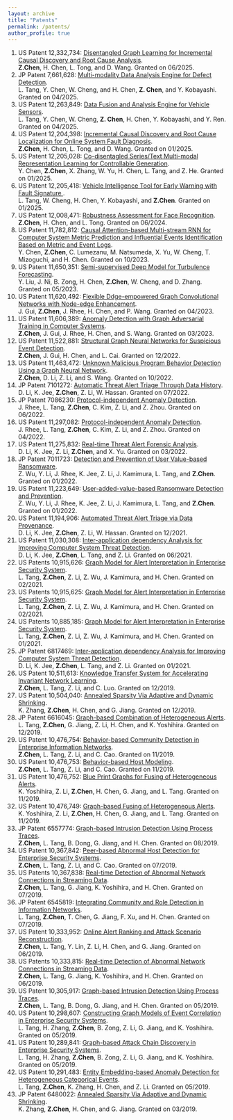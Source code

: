 ```yaml
---
layout: archive
title: "Patents"
permalink: /patents/
author_profile: true
---
```


<meta name="description" content="Welcome :). Explore Zhengzhang Chen's granted patents on AI and machine learning. Connect and learn more about my journey. ">


1. US Patent 12,332,734: <a href="https://patents.google.com/patent/US12332734B2/en" target="_blank" rel="nofollow"> Disentangled Graph Learning for Incremental Causal Discovery and Root Cause Analysis</a>. <br> <strong>Z.Chen</strong>, H. Chen, L. Tong, and D. Wang. Granted on 06/2025.
2. JP Patent 7,661,628: <a href="https://patents.google.com/patent/JP7661628B2/en" target="_blank" rel="nofollow"> Multi-modality Data Analysis Engine for Defect Detection</a>. <br> L. Tang, Y. Chen, W. Cheng, and H. Chen, <strong>Z. Chen</strong>, and Y. Kobayashi. Granted on 04/2025.
3. US Patent 12,263,849: <a href="https://patents.justia.com/patent/12263849" target="_blank" rel="nofollow"> Data Fusion and Analysis Engine for Vehicle Sensors</a>. <br> L. Tang, Y. Chen, W. Cheng, <strong>Z. Chen</strong>, H. Chen, Y. Kobayashi, and Y. Ren. Granted on 04/2025.
4. US Patent 12,204,398: <a href="https://patents.google.com/patent/US12204398B2/en" target="_blank" rel="nofollow"> Incremental Causal Discovery and Root Cause Localization for Online System Fault Diagnosis</a>. <br> <strong>Z.Chen</strong>, H. Chen, L. Tong, and D. Wang. Granted on 01/2025.
5. US Patent 12,205,028: <a href="https://patents.google.com/patent/US12205028B2/en" target="_blank" rel="nofollow"> Co-disentagled Series/Text Multi-modal Representation Learning for Controllable Generation</a>. <br> Y. Chen, <strong>Z.Chen</strong>, X. Zhang, W. Yu, H. Chen, L. Tang, and Z. He. Granted on 01/2025.
6. US Patent 12,205,418: <a href="https://patents.google.com/patent/US12205418B2/en" target="_blank" rel="nofollow"> Vehicle Intelligence Tool for Early Warning with Fault Signature </a>. <br> L. Tang, W. Cheng, H. Chen, Y. Kobayashi, and <strong>Z.Chen</strong>. Granted on 01/2025.
7. US Patent 12,008,471: <a href="https://patents.google.com/patent/US12008471B2/en?oq=12%2c008%2c471" target="_blank" rel="nofollow">Robustness Assessment for Face Recognition</a>. <br> <strong>Z.Chen</strong>, H. Chen, and L. Tong. Granted on 06/2024.
8. US Patent 11,782,812: <a href="https://patents.google.com/patent/US11782812B2/en?oq=11%2c782%2c812" target="_blank" rel="nofollow">Causal Attention-based Multi-stream RNN for Computer System Metric Prediction and Influential Events Identification Based on Metric and Event Logs</a>. <br> Y. Chen, <strong>Z.Chen</strong>, C. Lumezanu, M. Natsumeda, X. Yu, W. Cheng, T. Mizoguchi, and H. Chen. Granted on 10/2023.
9. US Patent 11,650,351: <a href="https://patents.google.com/patent/US11650351B2/en?oq=11%2c650%2c351" target="_blank" rel="nofollow">Semi-supervised Deep Model for Turbulence Forecasting</a>. <br> Y. Liu, J. Ni, B. Zong, H. Chen, <strong>Z.Chen</strong>, W. Cheng, and D. Zhang. Granted on 05/2023.
10. US Patent 11,620,492: <a href="https://patents.google.com/patent/US11620492B2/en?oq=11%2c620%2c492" target="_blank" rel="nofollow">Flexible Ddge-empowered Graph Convolutional Networks with Node-edge Enhancement</a>. <br> J. Gui, <strong>Z.Chen</strong>, J. Rhee, H. Chen, and P. Wang. Granted on 04/2023.
11. US Patent 11,606,389: <a href="https://patents.google.com/patent/US11606389B2/en?oq=11%2c606%2c389" target="_blank" rel="nofollow">Anomaly Detection with Graph Adversarial Training in Computer Systems</a>. <br> <strong>Z.Chen</strong>, J. Gui, J. Rhee, H. Chen, and S. Wang. Granted on 03/2023.
12. US Patent 11,522,881: <a href="https://patents.google.com/patent/US11522881B2/en?oq=11%2c522%2c881" target="_blank" rel="nofollow">Structural Graph Neural Networks for Suspicious Event Detection</a>. <br> <strong>Z.Chen</strong>, J. Gui, H. Chen, and L. Cai. Granted on 12/2022.
13. US Patent 11,463,472: <a href="https://patents.google.com/patent/US11463472B2/en?oq=11%2c463%2c472" target="_blank" rel="nofollow">Unknown Malicious Program Behavior Detection Using a Graph Neural Network</a>. <br> <strong>Z.Chen</strong>, D. Li, Z. Li, and S. Wang. Granted on 10/2022.
14. JP Patent 7101272: <a href="https://patents.google.com/patent/JP7101272B2/en?oq=7101272" target="_blank" rel="nofollow">Automatic Threat Alert Triage Through Data History</a>. <br> D. Li, K. Jee, <strong>Z.Chen</strong>, Z. Li, W. Hassan. Granted on 07/2022.
15. JP Patent 7086230: <a href="https://patents.google.com/patent/JP7086230B2/en?oq=7086230" target="_blank" rel="nofollow">Protocol-independent Anomaly Detection</a>. <br> J. Rhee, L. Tang, <strong>Z.Chen</strong>, C. Kim, Z. Li, and Z. Zhou. Granted on 06/2022.
16. US Patent 11,297,082: <a href="https://patents.google.com/patent/US11297082B2/en?oq=11%2c297%2c082" target="_blank" rel="nofollow">Protocol-independent Anomaly Detection</a>. <br> J. Rhee, L. Tang, <strong>Z.Chen</strong>, C. Kim, Z. Li, and Z. Zhou. Granted on 04/2022.
17. US Patent 11,275,832: <a href="https://patents.google.com/patent/US11275832B2/en?oq=11%2c275%2c832" target="_blank" rel="nofollow">Real-time Threat Alert Forensic Analysis</a>. <br> D. Li, K. Jee, Z. Li, <strong>Z.Chen</strong>, and X. Yu. Granted on 03/2022.
18. JP Patent 7011723: <a href="https://patents.google.com/patent/JP7011723B2/en?oq=7011723" target="_blank" rel="nofollow">Detection and Prevention of User Value-based Ransomware</a>. <br> Z. Wu, Y. Li, J. Rhee, K. Jee, Z. Li, J. Kamimura, L. Tang, and <strong>Z.Chen</strong>. Granted on 01/2022.
19. US Patent 11,223,649: <a href="https://patents.google.com/patent/US11223649B2/en?oq=11%2c223%2c649" target="_blank" rel="nofollow">User-added-value-based Ransomware Detection and Prevention</a>. <br> Z. Wu, Y. Li, J. Rhee, K. Jee, Z. Li, J. Kamimura, L. Tang, and <strong>Z.Chen</strong>. Granted on 01/2022.
20. US Patent 11,194,906: <a href="https://patents.google.com/patent/US11194906B2/en?oq=11%2c194%2c906" target="_blank" rel="nofollow">Automated Threat Alert Triage via Data Provenance</a>. <br> D. Li, K. Jee, <strong>Z.Chen</strong>, Z. Li, W. Hassan. Granted on 12/2021.
21. US Patent 11,030,308: <a href="https://patents.google.com/patent/US11030308B2/en?oq=11%2c030%2c308" target="_blank" rel="nofollow">Inter-application dependency Analysis for Improving Computer System Threat Detection</a>. <br> D. Li, K. Jee, <strong>Z.Chen</strong>, L. Tang, and Z. Li. Granted on 06/2021.
22. US Patents 10,915,626: <a href="https://patents.google.com/patent/US10915626B2/en?oq=10%2c915%2c626" target="_blank" rel="nofollow">Graph Model for Alert Interpretation in Enterprise Security System</a>. <br> L. Tang, <strong>Z.Chen</strong>, Z. Li, Z. Wu, J. Kamimura, and H. Chen. Granted on 02/2021.
23. US Patents 10,915,625: <a href="https://patents.google.com/patent/US10915625B2/en?oq=10%2c915%2c625" target="_blank" rel="nofollow">Graph Model for Alert Interpretation in Enterprise Security System</a>. <br> L. Tang, <strong>Z.Chen</strong>, Z. Li, Z. Wu, J. Kamimura, and H. Chen. Granted on 02/2021.
24. US Patents 10,885,185: <a href="https://patents.google.com/patent/US10885185B2/en?oq=10%2c885%2c185" target="_blank" rel="nofollow">Graph Model for Alert Interpretation in Enterprise Security System</a>. <br> L. Tang, <strong>Z.Chen</strong>, Z. Li, Z. Wu, J. Kamimura, and H. Chen. Granted on 01/2021.
25. JP Patent 6817469: <a href="https://patents.google.com/patent/JP6817469B2/en?oq=6817469" target="_blank" rel="nofollow">Inter-application dependency Analysis for Improving Computer System Threat Detection</a>. <br> D. Li, K. Jee, <strong>Z.Chen</strong>, L. Tang, and Z. Li. Granted on 01/2021.
26. US Patent 10,511,613: <a href="https://patents.google.com/patent/US10511613B2/en?oq=10%2c511%2c613" target="_blank" rel="nofollow">Knowledge Transfer System for Accelerating Invariant Network Learning</a>. <br> <strong>Z.Chen</strong>, L. Tang, Z. Li, and C. Luo. Granted on 12/2019.
27. US Patent 10,504,040: <a href="https://patents.google.com/patent/US10504040B2/en?oq=10%2c504%2c040" target="_blank" rel="nofollow">Annealed Sparsity Via Adaptive and Dynamic Shrinking</a>. <br> K. Zhang, <strong>Z.Chen</strong>, H. Chen, and G. Jiang. Granted on 12/2019.
28. JP Patent 6616045: <a href="https://patents.google.com/patent/JP6616045B2/en?oq=6616045" target="_blank" rel="nofollow">Graph-based Combination of Heterogeneous Alerts</a>. L. Tang, <strong>Z.Chen</strong>, G. Jiang, Z. Li, H. Chen, and K. Yoshihira. Granted on 12/2019.
29. US Patent 10,476,754: <a href="https://patents.google.com/patent/US10476754B2/en?oq=10%2c476%2c754" target="_blank" rel="nofollow">Behavior-based Community Detection in Enterprise Information Networks</a>. <br> <strong>Z.Chen</strong>, L. Tang, Z. Li, and C. Cao. Granted on 11/2019.
30. US Patent 10,476,753: <a href="https://patents.google.com/patent/US10476753B2/en?oq=10%2c476%2c753" target="_blank" rel="nofollow">Behavior-based Host Modeling</a>. <br> <strong>Z.Chen</strong>, L. Tang, Z. Li, and C. Cao. Granted on 11/2019.
31. US Patent 10,476,752: <a href="https://patents.google.com/patent/US10476752B2/en?oq=10%2c476%2c752" target="_blank" rel="nofollow">Blue Print Graphs for Fusing of Heterogeneous Alerts</a>. <br> K. Yoshihira, Z. Li, <strong>Z.Chen</strong>, H. Chen, G. Jiang, and L. Tang. Granted on 11/2019.
32. US Patent 10,476,749: <a href="https://patents.google.com/patent/US10476749B2/en?oq=10%2c476%2c749" target="_blank" rel="nofollow">Graph-based Fusing of Heterogeneous Alerts</a>. <br> K. Yoshihira, Z. Li, <strong>Z.Chen</strong>, H. Chen, G. Jiang, and L. Tang. Granted on 11/2019.
33. JP Patent 6557774: <a href="https://patents.google.com/patent/JP6557774B2/en?oq=6557774" target="_blank" rel="nofollow">Graph-based Intrusion Detection Using Process Traces</a>. <br> <strong>Z.Chen</strong>, L. Tang, B. Dong, G. Jiang, and H. Chen. Granted on 08/2019.
34. US Patent 10,367,842: <a href="https://patents.google.com/patent/US10367842B2/en?oq=10%2c367%2c842" target="_blank" rel="nofollow">Peer-based Abnormal Host Detection for Enterprise Security Systems</a>. <br> <strong>Z.Chen</strong>, L. Tang, Z. Li, and C. Cao. Granted on 07/2019.
35. US Patents 10,367,838: <a href="https://patents.google.com/patent/US10367838B2/en?oq=10%2c367%2c838" target="_blank" rel="nofollow">Real-time Detection of Abnormal Network Connections in Streaming Data</a>. <br> <strong>Z.Chen</strong>, L. Tang, G. Jiang, K. Yoshihira, and H. Chen. Granted on 07/2019.
36. JP Patent 6545819: <a href="https://patents.google.com/patent/JP6545819B2/en?oq=6545819" target="_blank" rel="nofollow">Integrating Community and Role Detection in Information Networks</a>. <br> L. Tang, <strong>Z.Chen</strong>, T. Chen, G. Jiang, F. Xu, and H. Chen. Granted on 07/2019.
37. US Patent 10,333,952: <a href="https://patents.google.com/patent/US10333952B2/en?oq=10%2c333%2c952" target="_blank" rel="nofollow">Online Alert Ranking and Attack Scenario Reconstruction</a>. <br> <strong>Z.Chen</strong>, L. Tang, Y. Lin, Z. Li, H. Chen, and G. Jiang. Granted on 06/2019.
38. US Patents 10,333,815: <a href="https://patents.google.com/patent/US10333815B2/en?oq=10%2c333%2c815" target="_blank" rel="nofollow">Real-time Detection of Abnormal Network Connections in Streaming Data</a>. <br> <strong>Z.Chen</strong>, L. Tang, G. Jiang, K. Yoshihira, and H. Chen. Granted on 06/2019.
39. US Patent 10,305,917: <a href="https://patents.google.com/patent/US10305917B2/en?oq=10%2c305%2c917" target="_blank" rel="nofollow">Graph-based Intrusion Detection Using Process Traces</a>. <br> <strong>Z.Chen</strong>, L. Tang, B. Dong, G. Jiang, and H. Chen. Granted on 05/2019.
40. US Patent 10,298,607: <a href="https://patents.google.com/patent/US10298607B2/en?oq=10%2c298%2c607" target="_blank" rel="nofollow">Constructing Graph Models of Event Correlation in Enterprise Security Systems</a>. <br> L. Tang, H. Zhang, <strong>Z.Chen</strong>, B. Zong, Z. Li, G. Jiang, and K. Yoshihira. Granted on 05/2019.
41. US Patent 10,289,841: <a href="https://patents.google.com/patent/US10289841B2/en?oq=10%2c289%2c841" target="_blank" rel="nofollow">Graph-based Attack Chain Discovery in Enterprise Security Systems</a>. <br> L. Tang, H. Zhang, <strong>Z.Chen</strong>, B. Zong, Z. Li, G. Jiang, and K. Yoshihira. Granted on 05/2019.
42. US Patent 10,291,483: <a href="https://patents.google.com/patent/US10291483B2/en?oq=10%2c291%2c483" target="_blank" rel="nofollow">Entity Embedding-based Anomaly Detection for Heterogeneous Categorical Events</a>. <br> L. Tang, <strong>Z.Chen</strong>, K. Zhang, H. Chen, and Z. Li. Granted on 05/2019.
43. JP Patent 6480022: <a href="https://patents.google.com/patent/JP6480022B2/en?oq=6480022" target="_blank" rel="nofollow">Annealed Sparsity Via Adaptive and Dynamic Shrinking</a>. <br> K. Zhang, <strong>Z.Chen</strong>, H. Chen, and G. Jiang. Granted on 03/2019.
